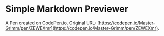 # Simple Markdown Previewer

A Pen created on CodePen.io. Original URL: [https://codepen.io/Master-Grimm/pen/ZEWEXmr](https://codepen.io/Master-Grimm/pen/ZEWEXmr).

